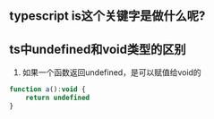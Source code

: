 ## typescript is这个关键字是做什么呢?

## ts中undefined和void类型的区别

1. 如果一个函数返回undefined，是可以赋值给void的

```js
function a():void {
    return undefined
}
```